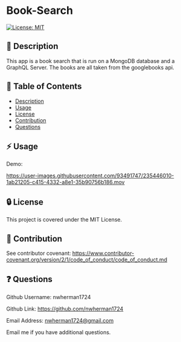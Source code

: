 # Book-Search

[![License: MIT](https://img.shields.io/badge/License-MIT-yellow.svg)](https://opensource.org/licenses/MIT)

  ## :blue_book: Description

 This app is a book search that is run on a MongoDB database and a GraphQL Server. The books are all taken from the googlebooks api.

  ## :bookmark_tabs: Table of Contents

  - [Description](#description)
  - [Usage](#usage)
  - [License](#license)
  - [Contribution](#contribution)
  - [Questions](#questions)
 

  ## :zap: Usage

Demo:

https://user-images.githubusercontent.com/93491747/235446010-1ab21205-c415-4332-a8e1-35b90756b186.mov

  ## :lock: License
  
  This project is covered under the MIT License.

  ## :handshake: Contribution
  
  See contributor covenant: https://www.contributor-covenant.org/version/2/1/code_of_conduct/code_of_conduct.md
  
  ## :question: Questions
  Github Username: nwherman1724

  Github Link: https://github.com/nwherman1724
  
  Email Address: nwherman1724@gmail.com
  
  Email me if you have additional questions.
